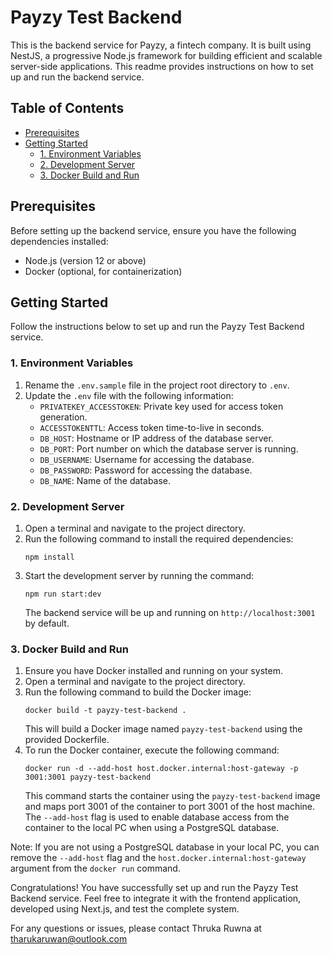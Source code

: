 # Payzy Test Backend

This is the backend service for Payzy, a fintech company. It is built using NestJS, a progressive Node.js framework for building efficient and scalable server-side applications. This readme provides instructions on how to set up and run the backend service.

## Table of Contents
- [Prerequisites](#prerequisites)
- [Getting Started](#getting-started)
  - [1. Environment Variables](#1-environment-variables)
  - [2. Development Server](#2-development-server)
  - [3. Docker Build and Run](#3-docker-build-and-run)

## Prerequisites
Before setting up the backend service, ensure you have the following dependencies installed:
- Node.js (version 12 or above)
- Docker (optional, for containerization)

## Getting Started
Follow the instructions below to set up and run the Payzy Test Backend service.

### 1. Environment Variables
1. Rename the `.env.sample` file in the project root directory to `.env`.
2. Update the `.env` file with the following information:
   - `PRIVATEKEY_ACCESSTOKEN`: Private key used for access token generation.
   - `ACCESSTOKENTTL`: Access token time-to-live in seconds.
   - `DB_HOST`: Hostname or IP address of the database server.
   - `DB_PORT`: Port number on which the database server is running.
   - `DB_USERNAME`: Username for accessing the database.
   - `DB_PASSWORD`: Password for accessing the database.
   - `DB_NAME`: Name of the database.

### 2. Development Server
1. Open a terminal and navigate to the project directory.
2. Run the following command to install the required dependencies:
   ```
   npm install
   ```
3. Start the development server by running the command:
   ```
   npm run start:dev
   ```
   The backend service will be up and running on `http://localhost:3001` by default.

### 3. Docker Build and Run
1. Ensure you have Docker installed and running on your system.
2. Open a terminal and navigate to the project directory.
3. Run the following command to build the Docker image:
   ```
   docker build -t payzy-test-backend .
   ```
   This will build a Docker image named `payzy-test-backend` using the provided Dockerfile.
4. To run the Docker container, execute the following command:
   ```
   docker run -d --add-host host.docker.internal:host-gateway -p 3001:3001 payzy-test-backend
   ```
   This command starts the container using the `payzy-test-backend` image and maps port 3001 of the container to port 3001 of the host machine. The `--add-host` flag is used to enable database access from the container to the local PC when using a PostgreSQL database.

Note: If you are not using a PostgreSQL database in your local PC, you can remove the `--add-host` flag and the `host.docker.internal:host-gateway` argument from the `docker run` command.

Congratulations! You have successfully set up and run the Payzy Test Backend service. Feel free to integrate it with the frontend application, developed using Next.js, and test the complete system.

For any questions or issues, please contact Thruka Ruwna at tharukaruwan@outlook.com